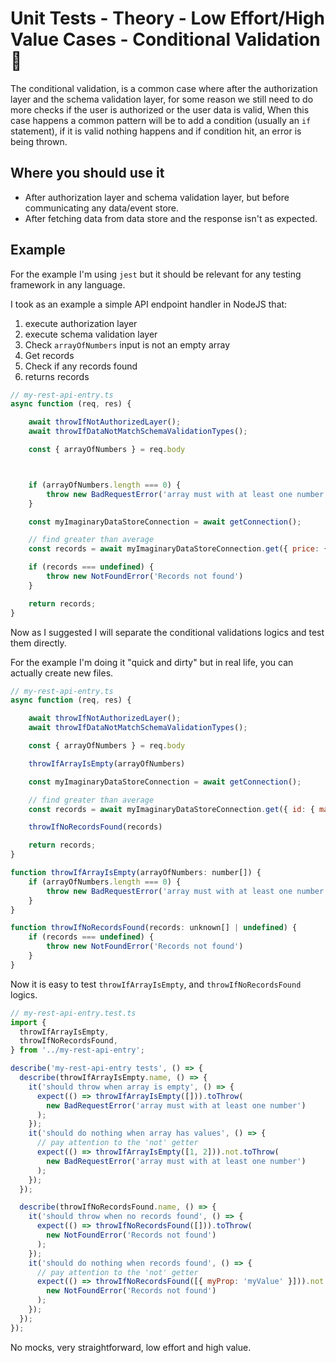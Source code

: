 # Unit Tests - Theory - Low Effort/High Value Cases - Conditional Validation 🧭

The conditional validation, is a common case where after the authorization layer and the schema validation layer, for some reason we still need to do more checks if the user is authorized or the user data is valid,
When this case happens a common pattern will be to add a condition (usually an `if` statement), if it is valid nothing happens and if condition hit, an error is being thrown.

## Where you should use it

- After authorization layer and schema validation layer, but before communicating any data/event store.
- After fetching data from data store and the response isn't as expected.

## Example

For the example I'm using `jest` but it should be relevant for any testing framework in any language.

I took as an example a simple API endpoint handler in NodeJS that:

1. execute authorization layer
1. execute schema validation layer
1. Check `arrayOfNumbers` input is not an empty array
1. Get records
1. Check if any records found
1. returns records

```javascript
// my-rest-api-entry.ts
async function (req, res) {

    await throwIfNotAuthorizedLayer();
    await throwIfDataNotMatchSchemaValidationTypes();

    const { arrayOfNumbers } = req.body



    if (arrayOfNumbers.length === 0) {
        throw new BadRequestError('array must with at least one number')
    }

    const myImaginaryDataStoreConnection = await getConnection();

    // find greater than average
    const records = await myImaginaryDataStoreConnection.get({ price: { matchOneOf: arrayOfNumbers } })

    if (records === undefined) {
        throw new NotFoundError('Records not found')
    }

    return records;
}
```

Now as I suggested I will separate the conditional validations logics and test them directly.

For the example I'm doing it "quick and dirty" but in real life, you can actually create new files.

```javascript
// my-rest-api-entry.ts
async function (req, res) {

    await throwIfNotAuthorizedLayer();
    await throwIfDataNotMatchSchemaValidationTypes();

    const { arrayOfNumbers } = req.body

    throwIfArrayIsEmpty(arrayOfNumbers)

    const myImaginaryDataStoreConnection = await getConnection();

    // find greater than average
    const records = await myImaginaryDataStoreConnection.get({ id: { matchOneOf: arrayOfNumbers } })

    throwIfNoRecordsFound(records)

    return records;
}

function throwIfArrayIsEmpty(arrayOfNumbers: number[]) {
    if (arrayOfNumbers.length === 0) {
        throw new BadRequestError('array must with at least one number')
    }
}

function throwIfNoRecordsFound(records: unknown[] | undefined) {
    if (records === undefined) {
        throw new NotFoundError('Records not found')
    }
}
```

Now it is easy to test `throwIfArrayIsEmpty`, and `throwIfNoRecordsFound` logics.

```javascript
// my-rest-api-entry.test.ts
import {
  throwIfArrayIsEmpty,
  throwIfNoRecordsFound,
} from '../my-rest-api-entry';

describe('my-rest-api-entry tests', () => {
  describe(throwIfArrayIsEmpty.name, () => {
    it('should throw when array is empty', () => {
      expect(() => throwIfArrayIsEmpty([])).toThrow(
        new BadRequestError('array must with at least one number')
      );
    });
    it('should do nothing when array has values', () => {
      // pay attention to the 'not' getter
      expect(() => throwIfArrayIsEmpty([1, 2])).not.toThrow(
        new BadRequestError('array must with at least one number')
      );
    });
  });

  describe(throwIfNoRecordsFound.name, () => {
    it('should throw when no records found', () => {
      expect(() => throwIfNoRecordsFound([])).toThrow(
        new NotFoundError('Records not found')
      );
    });
    it('should do nothing when records found', () => {
      // pay attention to the 'not' getter
      expect(() => throwIfNoRecordsFound([{ myProp: 'myValue' }])).not.toThrow(
        new NotFoundError('Records not found')
      );
    });
  });
});
```

No mocks, very straightforward, low effort and high value.

